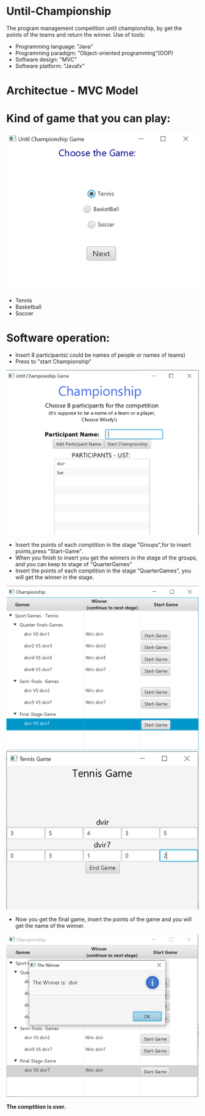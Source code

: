 # Until-Championship
The program management competition until championship,
by get the points of the teams and return the winner.
Use of tools:
* Programming language: "Java"
* Programming paradigm: "Object-oriented programming"(OOP)
* Software design: "MVC"
* Software platform: "Javafx"

# Architectue - MVC Model


# Kind of game that you can play:

![1.1](https://github.com/dvirtayeb/Until-Championship/blob/master/1.1.png)
* Tennis
* Basketball
* Soccer

# Software operation:
* Insert 8 participants( could be names of people or names of teams)
* Press to "start Championship"

![1.2](https://github.com/dvirtayeb/Until-Championship/blob/master/1.2.png)
* Insert the points of each comptition in the stage "Groups",for to insert points,press "Start-Game".
* When you finish to insert you get the winners in the stage of the groups, and you can keep to stage of "QuarterGames"
* Insert the points of each comptition in the stage "QuarterGames", you will get the winner in the stage.

![2](https://github.com/dvirtayeb/Until-Championship/blob/master/2.png)
![3](https://github.com/dvirtayeb/Until-Championship/blob/master/3.png)
* Now you get the final game, insert the points of the game and you will get the name of the winner.

![4](https://github.com/dvirtayeb/Until-Championship/blob/master/4.png)

**The comptition is over.**
